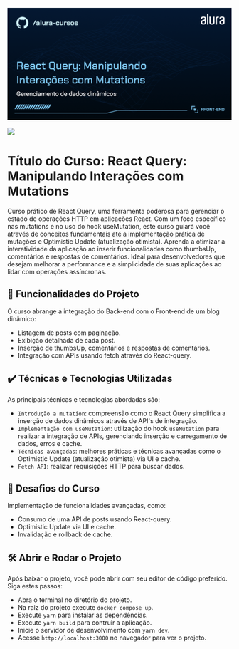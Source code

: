 ![](thumbnail.png)

![](https://img.shields.io/github/license/alura-cursos/android-com-kotlin-personalizando-ui)

# Título do Curso: React Query: Manipulando Interações com Mutations

Curso prático de React Query, uma ferramenta poderosa para gerenciar o estado de operações HTTP em aplicações React. Com um foco específico nas mutations e no uso do hook useMutation, este curso guiará você através de conceitos fundamentais até a implementação prática de mutações e Optimistic Update (atualização otimista). Aprenda a otimizar a interatividade da aplicação ao inserir funcionalidades como thumbsUp, comentários e respostas de comentários. Ideal para desenvolvedores que desejam melhorar a performance e a simplicidade de suas aplicações ao lidar com operações assíncronas.

## 🔨 Funcionalidades do Projeto

O curso abrange a integração do Back-end com o Front-end de um blog dinâmico:

- Listagem de posts com paginação.
- Exibição detalhada de cada post.
- Inserção de thumbsUp, comentários e respostas de comentários.
- Integração com APIs usando fetch através do React-query.

## ✔️ Técnicas e Tecnologias Utilizadas

As principais técnicas e tecnologias abordadas são:

- `Introdução a mutation`: compreensão como o React Query simplifica a inserção de dados dinâmicos através de API's de integração.
- `Implementação com useMutation`: utilização do hook `useMutation` para realizar a integração de APIs, gerenciando inserção e carregamento de dados, erros e cache.
- `Técnicas avançadas`: melhores práticas e técnicas avançadas como o Optimistic Update (atualização otimista) via UI e cache.
- `Fetch API`: realizar requisições HTTP para buscar dados.

## 🎯 Desafios do Curso

Implementação de funcionalidades avançadas, como:

- Consumo de uma API de posts usando React-query.
- Optimistic Update via UI e cache.
- Invalidação e rollback de cache.

## 🛠️ Abrir e Rodar o Projeto

Após baixar o projeto, você pode abrir com seu editor de código preferido. Siga estes passos:

- Abra o terminal no diretório do projeto.
- Na raiz do projeto execute `docker compose up`.
- Execute `yarn` para instalar as dependências.
- Execute `yarn build` para contruir a aplicação.
- Inicie o servidor de desenvolvimento com `yarn dev`.
- Acesse `http://localhost:3000` no navegador para ver o projeto.
